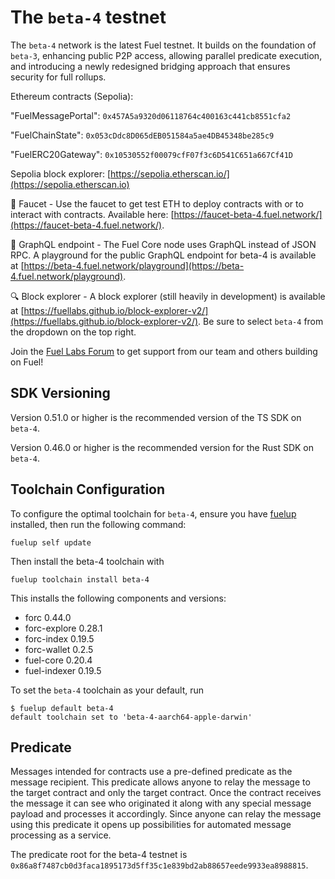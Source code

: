 # The `beta-4` testnet

The `beta-4` network is the latest Fuel testnet. It builds on the foundation of `beta-3`, enhancing public P2P access, allowing parallel predicate execution, and introducing a newly redesigned bridging approach that ensures security for full rollups.

Ethereum contracts (Sepolia):

"FuelMessagePortal": `0x457A5a9320d06118764c400163c441cb8551cfa2`

"FuelChainState": `0x053cDdc8D065dEB051584a5ae4DB45348be285c9`

"FuelERC20Gateway": `0x10530552f00079cfF07f3c6D541C651a667Cf41D`

Sepolia block explorer: [https://sepolia.etherscan.io/](https://sepolia.etherscan.io)

🚰 Faucet - Use the faucet to get test ETH to deploy contracts with or to interact with contracts. Available here: [https://faucet-beta-4.fuel.network/](https://faucet-beta-4.fuel.network/).

📃 GraphQL endpoint - The Fuel Core node uses GraphQL instead of JSON RPC. A playground for the public GraphQL endpoint for beta-4 is available at [https://beta-4.fuel.network/playground](https://beta-4.fuel.network/playground).

🔍 Block explorer - A block explorer (still heavily in development) is available at [https://fuellabs.github.io/block-explorer-v2/](https://fuellabs.github.io/block-explorer-v2/). Be sure to select `beta-4` from the dropdown on the top right.

Join the [Fuel Labs Forum](https://forum.fuel.network/) to get support from our team and others building on Fuel!

## SDK Versioning

Version 0.51.0 or higher is the recommended version of the TS SDK on `beta-4`.  

Version 0.46.0 or higher is the recommended version for the Rust SDK on `beta-4`.

## Toolchain Configuration

To configure the optimal toolchain for `beta-4`, ensure you have [fuelup](https://fuellabs.github.io/fuelup/latest) installed, then run the following command:

```shell
fuelup self update
```

Then install the beta-4 toolchain with

```shell
fuelup toolchain install beta-4
```

This installs the following components and versions:

- forc 0.44.0
- forc-explore 0.28.1
- forc-index 0.19.5
- forc-wallet 0.2.5
- fuel-core 0.20.4
- fuel-indexer 0.19.5

To set the `beta-4` toolchain as your default, run

```console
$ fuelup default beta-4
default toolchain set to 'beta-4-aarch64-apple-darwin'
```

## Predicate

Messages intended for contracts use a pre-defined predicate as the message recipient. This predicate allows anyone to relay the message to the target contract and only the target contract. Once the contract receives the message it can see who originated it along with any special message payload and processes it accordingly. Since anyone can relay the message using this predicate it opens up possibilities for automated message processing as a service.

The predicate root for the beta-4 testnet is `0x86a8f7487cb0d3faca1895173d5ff35c1e839bd2ab88657eede9933ea8988815`.
